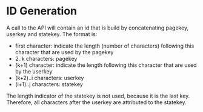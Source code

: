 # ID Generation

A call to the API will contain an id that is build by concatenating pagekey, userkey and statekey.
The format is:
* first character: indicate the length (number of characters) following this character that are used by the pagekey
* 2..k characters: pagekey
* (k+1) character: indicate the length following this character that are used by the userkey
* (k+2)..i characters: userkey
* (i+1)..j characters: statekey

The length indicator of the statekey is not used, because it is the last key. 
Therefore, all characters after the userkey are attributed to the statekey.